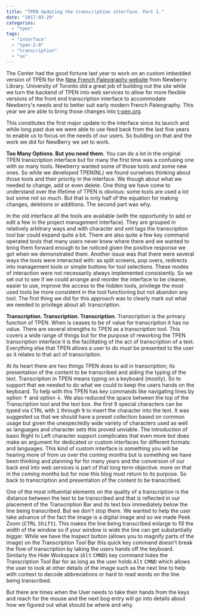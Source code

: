 ```yaml
---
title: "TPEN Updating the transcription interface. Part 1."
date: "2017-03-29"
categories: 
  - "tpen"
tags: 
  - "interface"
  - "tpen-2-8"
  - "transcription"
  - "ux"
---
```


The Center had the good fortune last year to work on an custom imbedded version of TPEN for the [New French Paleography website](https://paleography.library.utoronto.ca) from Newberry Library. University of Toronto did a great job of building out the site while we turn the backend of TPEN into web services to allow for more flexible versions of the front end transcription interface to accommodate Newberry's needs and to better suit early modern French Paleography. This year we are able to bring those changes into [t-pen.org](http://t-pen.org).

This constitutes the first major update to the interface since its launch and while long past due we were able to use feed back from the last five years to enable us to focus on the needs of our users. So building on that and the work we did for NewBerry we set to work.

**Too Many Options. But you need them.** You can do a lot in the original TPEN transcription interface but for many the first time was a confusing one with so many tools. Newberry wanted some of those tools and some new ones. So while we developed TPEN(NL) we found ourselves thinking about those tools and their priority in the interface. We though about what we needed to change, add or even delete.  One thing we have come to understand over the lifetime of TPEN is obvious: some tools are used a lot but some not so much. But that is only half of the equation for making changes, deletions or additions. The second part was why.

In the old interface all the tools are available (with the opportunity to add or edit a few in the project management interface). They are grouped in relatively arbitrary ways and with character and xml tags the transcription tool bar could expand quite a bit. There are also quite a few key command operated tools that many users never knew where there and we wanted to bring them forward enough to be noticed given the positive response we got when we demonstrated them. Another issue was that there were several ways the tools were interacted with: as split screens, pop overs, redirects into management tools or simple buttons for tool selections. These modes of interaction were not necessarily always implemented consistently. So we set out to see if we could arrange and reorder the interface to be cleaner, easier to use, improve the access to the hidden tools, privilege the most used tools be more consistent in the tool functioning but not abandon any tool. The first thing we did for this approach was to clearly mark out what we needed to privilege about all: transcription.

**Transcription. Transcription. Transcription.** Transcription is the primary function of TPEN. When is ceases to be of value for transcription it has no value. There are several strengths to TPEN as a transcription tool. This covers a wide range of things but for the purpose of reworking the TPEN transcription interface it is the facilitating of the act of transcription of a text. Everything else that TPEN allows a user to do must be presented to the user as it relates to that act of transcription.

At its heart there are two things TPEN does to aid in transcription; its presentation of the content to be transcribed and aiding the typing of the text. Transcription in TPEN means typing on a keyboard (mostly). So to support that we needed to do what we could to keep the users hands on the keyboard. To help with this TPEN has key commands like navigating lines by option ↑ and option ↓. We also reduced the space between the top of the Transcription tool and the text box. the first 9 special characters can be typed via <kbd>CTRL</kbd> with <kbd>1</kbd> through <kbd>9</kbd> to insert the character into the text. It was suggested us that we should have a preset collection based on common usage but given the unexpectedly wide variety of characters used as well as languages and character sets this proved unviable. The introduction of  basic Right to Left character support complicates that even more but does make an argument for dedicated or custom interfaces for different formats and languages. This kind of custom interface is something you will be hearing more of from us over the coming months but is something we have been thinking and planning for for many years and the conversion of our back end into web services is part of that long term objective. more on that in the coming months but for now this blog must return to its purpose. So back to transcription and presentation of the content to be transcribed.

One of the most influential elements on the quality of a transcription is the distance between the text to be transcribed and that is reflected in our placement of the Transcription Bar and its text box immediately below the line being transcribed. But we don't stop there. We wanted to help the user take advance of the fact the image is a digital image and so we made Peek Zoom (<kbd>CTRL</kbd> <kbd>Shift</kbd>). This makes the line being transcribed enlarge to fill the width of the window so if your window is wide the line can get substantially bigger. While we have the Inspect button (allows you to magnify parts of the image) on the Transcription Tool Bar this quick key command doesn't break the flow of transcription by taking the users hands off the keyboard. Similarly the Hide Workspace (<kbd>Alt</kbd> <kbd>CMND</kbd>) key command hides the Transcription Tool Bar for as long as the user holds <kbd>Alt</kbd> <kbd>CMND</kbd> which allows the user to look at other details of the image such as the next line to help with context to decode abbreviations or hard to read words on the line being transcribed.

But there are times when the User needs to take their hands from the keys and reach for the mouse and the next bog entry will go into details about how we figured out what should be where and why.
